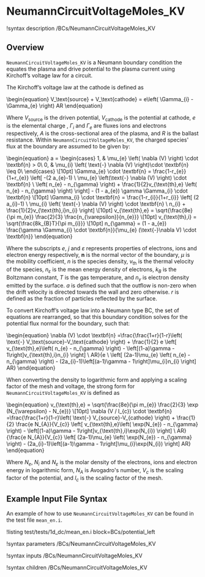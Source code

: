 # NeumannCircuitVoltageMoles_KV

!syntax description /BCs/NeumannCircuitVoltageMoles_KV

## Overview

`NeumannCircuitVoltageMoles_KV` is a Neumann boundary condition the equates the plasma and drive potential to the plasma current using Kirchoff’s voltage law for a circuit.

The Kirchoff’s voltage law at the cathode is defined as

\begin{equation}
V_\text{source} + V_\text{cathode} = e\left( \Gamma_{i} - \Gamma_{e}  \right) AR
\end{equation}

Where $V_\text{source}$ is the driven potential, $V_\text{cathode}$ is the potential at cathode,
$e$ is the elemental charge , $\Gamma_i$ and $\Gamma_e$ are fluxes ions and electrons respectively, $A$ is the cross-sectional area of the plasma, and $R$ is the ballast resistance. Within `NeumannCircuitVoltageMoles_KV`, the charged species' flux at the boundary are assumed to be given by:

\begin{equation}
a =
\begin{cases}
1, & \mu_{e} \left( \nabla (V) \right) \cdot \textbf{n} > 0\\
0, & \mu_{i} \left( \text{-} \nabla (V) \right)\cdot \textbf{n} \leq 0\\
\end{cases} \\[10pt]
\Gamma_{e} \cdot \textbf{n} = \frac{1-r_{e}}{1+r_{e}} \left[ -(2 a_{e}-1) \ \mu_{e} 
\left(\text{-} \nabla (V) \right)
 \cdot \textbf{n} \ \left( n_{e} - n_{\gamma} \right) + \frac{1}{2}v_{\text{th},e} \left( n_{e} - n_{\gamma} \right) \right] - (1 - a_{e}) \gamma \Gamma_{i} \cdot \textbf{n} \\[10pt]
\Gamma_{i} \cdot \textbf{n} = \frac{1-r_{i}}{1+r_{i}} \left[ (2 a_{i}-1) \ \mu_{i} \left( \text{-} \nabla (V) \right) \cdot \textbf{n} \ n_{i} + \frac{1}{2}v_{\text{th},i}n_{i} \right] \\[10pt]
v_{\text{th},e} = \sqrt{\frac{8e}{\pi m_{e}} \frac{2}{3} \frac{n_{\varepsilon}}{n_{e}}} \\[10pt]
v_{\text{th},i} = \sqrt{\frac{8k_{B}T}{\pi m_{i}}} \\[10pt]
n_{\gamma} = (1 - a_{e}) \frac{\gamma \Gamma_{i} \cdot \textbf{n}}{\mu_{e} (\text{-}\nabla V) \cdot \textbf{n}}
\end{equation}

Where the subscripts $e$, $j$ and $\varepsilon$ represents properties of electrons, ions and electron energy respectively, $\textbf{n}$ is the normal vector of the boundary,
$\mu$ is the mobility coefficient, $n$ is the species density, $v_\text{th}$ is the thermal velocity of the species, $n_{\varepsilon}$ is the mean energy density of electrons, $k_{B}$ is the Boltzmann constant, $T$ is the gas temperature, and $n_{\gamma}$ is electron density emitted by the surface. $a$ is defined such that the outflow is non-zero when the drift velocity is directed towards the wall and zero otherwise. $r$ is defined as the fraction of particles reflected by the surface.

To convert Kirchoff’s voltage law into a Neumann type BC, the set of equations are rearranged, so that this boundary condition solves for the potential flux normal for the boundary, such that:

\begin{equation}
\nabla (V) \cdot \textbf{n} =\frac{\frac{1+r}{1-r}\left( \text{-} V_\text{source}-V_\text{cathode} \right) + \frac{1}{2} e \left[ v_{\text{th},e}\left( n_{e} - n_{\gamma} \right) - \left[(1-a)\gamma - 1\right]v_{\text{th},i}n_{i} \right] \ AR}{e \ \left[ (2a-1)\mu_{e} \left( n_{e} - n_{\gamma} \right) - (2a_{i}-1)\left[(a-1)\gamma - 1\right]\mu_{i}n_{i} \right] AR}
\end{equation}

When converting the density to logarithmic form and applying a scaling factor of the mesh and voltage, the strong form for `NeumannCircuitVoltageMoles_KV` is defined as

\begin{equation}
v_{\text{th},e} = \sqrt{\frac{8e}{\pi m_{e}} \frac{2}{3} \exp (N_{\varepsilon} - N_{e})} \\[10pt]
\nabla (V / l_{c}) \cdot \textbf{n} =\frac{\frac{1+r}{1-r}\left( \text{-} V_{source}-V_{cathode} \right) + \frac{1}{2} \frac{e N_{A}}{V_{c}} \left[ v_{\text{th},e}\left( \exp(N_{e}) - n_{\gamma} \right) - \left[(1-a)\gamma - 1\right]v_{\text{th},i}\exp(N_{i}) \right] \ AR}{\frac{e N_{A}}{V_{c}} \left[ (2a-1)\mu_{e} \left( \exp(N_{e}) - n_{\gamma} \right) - (2a_{i}-1)\left[(a-1)\gamma - 1\right]\mu_{i}\exp(N_{i}) \right] AR}
\end{equation}

Where $N_{e}$, $N_{i}$ and $N_{\varepsilon}$ is the molar density of the electrons, ions and electron energy in logarithmic form, $N_{A}$ is Avogadro's number, $V_{c}$ is the scaling factor of the potential, and $l_{c}$ is the scaling factor of the mesh.


## Example Input File Syntax

An example of how to use `NeumannCircuitVoltageMoles_KV` can be found in the
test file `mean_en.i`.

!listing test/tests/1d_dc/mean_en.i block=BCs/potential_left

!syntax parameters /BCs/NeumannCircuitVoltageMoles_KV

!syntax inputs /BCs/NeumannCircuitVoltageMoles_KV

!syntax children /BCs/NeumannCircuitVoltageMoles_KV
